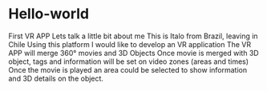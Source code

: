 # Hello-world
First VR APP
Lets talk a little bit about me
This is Italo from Brazil, leaving in Chile
Using this platform I would like to develop an VR application
The VR APP will merge 360° movies and 3D Objects
Once movie is merged with 3D object, tags and information will be set on video zones (areas and times)
Once the movie is played an area could be selected to show information and 3D details on the object.
